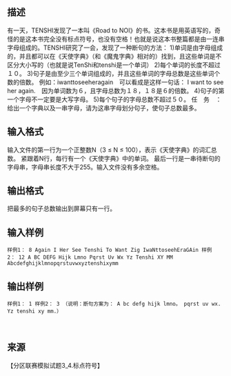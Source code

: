 ## 描述

有一天，TENSHI发现了一本叫《Road to NOI》的书。这本书是用英语写的，奇怪的是这本书完全没有标点符号，也没有空格！也就是说这本书整篇都是由一连串字母组成的。TENSHI研究了一会，发现了一种断句的方法： 1)单词是由字母组成的，并且都可以在《天使字典》（和《魔鬼字典》相对的）找到，且这些单词是不区分大小写的（也就是说TenShi和tenshi是一个单词） 2)每个单词的长度不超过１０。 3)句子是由至少三个单词组成的，并且这些单词的字母总数是这些单词个数的倍数。 例如：iwanttoseeheragain　可以看成是这样一句话： I want to see her again.　因为单词数为６，且字母总数为１８，１８是６的倍数。 4)句子的第一个字母不一定要是大写字母。 5)每个句子的字母总数不超过５０。 任　务　：给出一个字典以及一串字母，请为这串字母划分句子，使句子总数最多。 

## 输入格式

输入文件的第一行为一个正整数N（3 ≤ N ≤ 100），表示《天使字典》的词汇总数。 紧跟着N行，每行有一个《天使字典》中的单词。 最后一行是一串待断句的字母串，字母串长度不大于255。输入文件没有多余空格。 

## 输出格式

把最多的句子总数输出到屏幕只有一行。 

## 输入样例

```plaintext
样例1： 8 Again I Her See Tenshi To Want Zig IwaNttoseehEraGAin 样例2： 12 A BC DEFG Hijk Lmno Pqrst Uv Wx Yz Tenshi XY MM Abcdefghijklmnopqrstuvwxyztenshixymm 
```

## 输出样例

```plaintext
样例1： 1 样例2： 3 （说明：断句方案为： A bc defg hijk lmno。 pqrst uv wx. Yz tenshi xy mm.） 
```



 

## 来源

【分区联赛模拟试题3_4.标点符号】

